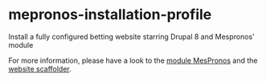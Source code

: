 # mepronos-installation-profile
Install a fully configured betting website starring Drupal 8 and Mespronos' module

For more information, please have a look to the [module MesPronos](https://github.com/kgaut/mespronos) and the [website scaffolder](https://github.com/mespronos/mespronos-scaffolder).
